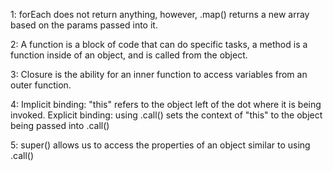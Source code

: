 1: forEach does not return anything, however, .map() returns a new array based on the params passed into it.

2: A function is a block of code that can do specific tasks, a method is a function inside of an object, and is called from the object.

3: Closure is the ability for an inner function to access variables from an outer function.

4: Implicit binding: "this" refers to the object left of the dot where it is being invoked.
Explicit binding: using .call() sets the context of "this" to the object being passed into .call()

5: super() allows us to access the properties of an object similar to using .call()
